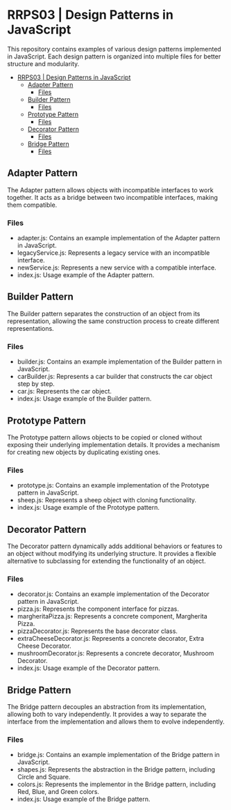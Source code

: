 # RRPS03 | Design Patterns in JavaScript
This repository contains examples of various design patterns implemented in JavaScript. Each design pattern is organized into multiple files for better structure and modularity.

- [RRPS03 | Design Patterns in JavaScript](#rrps03--design-patterns-in-javascript)
  - [Adapter Pattern](#adapter-pattern)
    - [Files](#files)
  - [Builder Pattern](#builder-pattern)
    - [Files](#files-1)
  - [Prototype Pattern](#prototype-pattern)
    - [Files](#files-2)
  - [Decorator Pattern](#decorator-pattern)
    - [Files](#files-3)
  - [Bridge Pattern](#bridge-pattern)
    - [Files](#files-4)

## Adapter Pattern
The Adapter pattern allows objects with incompatible interfaces to work together. It acts as a bridge between two incompatible interfaces, making them compatible.

### Files
- adapter.js: Contains an example implementation of the Adapter pattern in JavaScript.
- legacyService.js: Represents a legacy service with an incompatible interface.
- newService.js: Represents a new service with a compatible interface.
- index.js: Usage example of the Adapter pattern.

## Builder Pattern
The Builder pattern separates the construction of an object from its representation, allowing the same construction process to create different representations.

### Files
- builder.js: Contains an example implementation of the Builder pattern in JavaScript.
- carBuilder.js: Represents a car builder that constructs the car object step by step.
- car.js: Represents the car object.
- index.js: Usage example of the Builder pattern.

## Prototype Pattern
The Prototype pattern allows objects to be copied or cloned without exposing their underlying implementation details. It provides a mechanism for creating new objects by duplicating existing ones.

### Files
- prototype.js: Contains an example implementation of the Prototype pattern in JavaScript.
- sheep.js: Represents a sheep object with cloning functionality.
- index.js: Usage example of the Prototype pattern.

## Decorator Pattern
The Decorator pattern dynamically adds additional behaviors or features to an object without modifying its underlying structure. It provides a flexible alternative to subclassing for extending the functionality of an object.

### Files
- decorator.js: Contains an example implementation of the Decorator pattern in JavaScript.
- pizza.js: Represents the component interface for pizzas.
- margheritaPizza.js: Represents a concrete component, Margherita Pizza.
- pizzaDecorator.js: Represents the base decorator class.
- extraCheeseDecorator.js: Represents a concrete decorator, Extra Cheese Decorator.
- mushroomDecorator.js: Represents a concrete decorator, Mushroom Decorator.
- index.js: Usage example of the Decorator pattern.

## Bridge Pattern
The Bridge pattern decouples an abstraction from its implementation, allowing both to vary independently. It provides a way to separate the interface from the implementation and allows them to evolve independently.

### Files
- bridge.js: Contains an example implementation of the Bridge pattern in JavaScript.
- shapes.js: Represents the abstraction in the Bridge pattern, including Circle and Square.
- colors.js: Represents the implementor in the Bridge pattern, including Red, Blue, and Green colors.
- index.js: Usage example of the Bridge pattern.